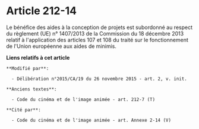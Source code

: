 # Article 212-14

Le bénéfice des aides à la conception de projets est subordonné au respect du règlement (UE) n° 1407/2013 de la Commission du
18 décembre 2013 relatif à l'application des articles 107 et 108 du traité sur le fonctionnement de l'Union européenne aux
aides de minimis.

**Liens relatifs à cet article**

	**Modifié par**:

	  - Délibération n°2015/CA/19 du 26 novembre 2015 - art. 2, v. init.

	**Anciens textes**:

	  - Code du cinéma et de l'image animée - art. 212-7 (T)

	**Cité par**:

	  - Code du cinéma et de l'image animée - art. Annexe 2-14 (V)
